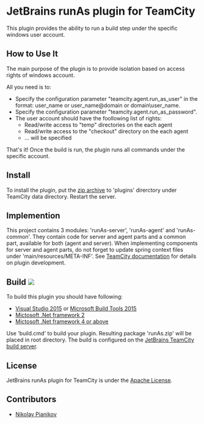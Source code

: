 # JetBrains runAs plugin for TeamCity #

This plugin provides the ability to run a build step under the specific windows user account.

## How to Use It ##
The main purpose of the plugin is to provide isolation based on access rights of windows account.

All you need is to: <br/>
- Specify the configuration parameter "teamcity.agent.run_as_user" in the format: user_name or user_name@domain or domain\\user_name.
- Specify the configuration parameter "teamcity.agent.run_as_password".
- The user account should have the foollowing list of rights:
  - Read/write access to "temp" directories on the each agent
  - Read/write access to the "checkout" directory on the each agent
  - ... will be specified

That's it! Once the build is run, the plugin runs all commands under the specific account.

## Install ##

To install the plugin, put the [zip archive](https://teamcity.jetbrains.com/httpAuth/app/rest/builds/buildType:TeamCityPluginsByJetBrains_RunAs_Build,pinned:true,status:SUCCESS,tags:deploy/artifacts/content/runAs.zip) to 'plugins' direrctory under TeamCity data directory. Restart the server.

## Implemention ##

This project contains 3 modules: 'runAs-server', 'runAs-agent' and 'runAs-common'. They contain code for server and agent parts and a common part, available for both (agent and server). When implementing components for server and agent parts, do not forget to update spring context files under 'main/resources/META-INF'. See [TeamCity documentation](https://confluence.jetbrains.com/display/TCD9/Developing+Plugins+Using+Maven) for details on plugin development.

## Build ![](http://teamcity.jetbrains.com/app/rest/builds/buildType:TeamCityPluginsByJetBrains_RunAs_Build,tags:deploy,pinned:true/statusIcon.svg) ##

To build this plugin you should have following:
- [Visual Studio 2015](https://www.visualstudio.com/) or [Microsoft Build Tools 2015](https://www.microsoft.com/en-us/download/details.aspx?id=48159)
- [Mictosoft .Net framework 2](https://www.microsoft.com/en-us/download/details.aspx?id=1639)
- [Mictosoft .Net framework 4 or above](https://msdn.microsoft.com/en-us/vstudio/dn250998.aspx)

Use 'build.cmd' to build your plugin. Resulting package 'runAs.zip' will be placed in root directory. The build is configured on the [JetBrains TeamCity build server](https://teamcity.jetbrains.com/viewLog.html?buildTypeId=TeamCityPluginsByJetBrains_RunAs_Build&buildId=lastPinned&buildBranch=%3Cdefault%3E).

## License ##

JetBrains runAs plugin for TeamCity is under the [Apache License](https://github.com/JetBrains/teamcity-runas/blob/master/LICENSE).

## Contributors ##

- [Nikolay Pianikov](https://github.com/NikolayPianikov)
